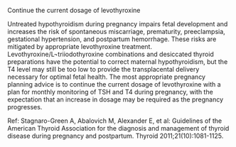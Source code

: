 Continue the current dosage of levothyroxine

Untreated hypothyroidism during pregnancy impairs fetal development and increases the risk of spontaneous miscarriage, prematurity, preeclampsia, gestational hypertension, and postpartum hemorrhage. These risks are mitigated by appropriate levothyroxine treatment. Levothyroxine/L¬triiodothyroxine combinations and desiccated thyroid preparations have the potential to correct maternal hypothyroidism, but the T4 level may still be too low to provide the transplacental delivery necessary for optimal fetal health. The most appropriate pregnancy planning advice is to continue the current dosage of levothyroxine with a plan for monthly monitoring of TSH and T4 during pregnancy, with the expectation that an increase in dosage may be required as the pregnancy progresses.

Ref:  Stagnaro-Green A, Abalovich M, Alexander E, et al: Guidelines of the American Thyroid Association for the diagnosis and management of thyroid disease during pregnancy and postpartum. Thyroid 2011;21(10):1081-1125.